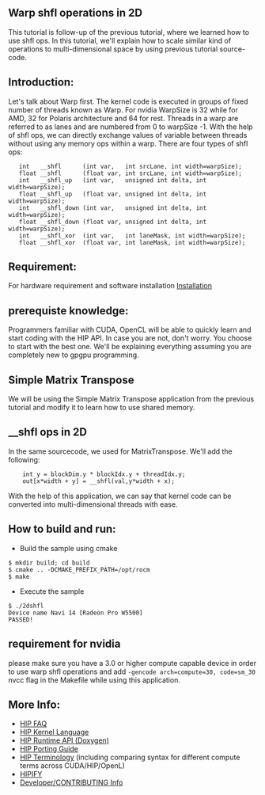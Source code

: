 ## Warp shfl operations  in 2D ###

This tutorial is follow-up of the previous tutorial, where we learned how to use shfl ops. In this tutorial, we'll explain how to scale similar kind of operations to multi-dimensional space by using previous tutorial source-code.

## Introduction:

Let's talk about Warp first. The kernel code is executed in groups of fixed number of threads known as Warp. For nvidia WarpSize is 32 while for AMD, 32 for Polaris architecture and 64 for rest. Threads in a warp are referred to as lanes and are numbered from 0 to warpSize -1. With the help of shfl ops, we can directly exchange values of variable between threads without using any memory ops within a warp. There are four types of shfl ops:
```
   int   __shfl      (int var,   int srcLane, int width=warpSize);
   float __shfl      (float var, int srcLane, int width=warpSize);
   int   __shfl_up   (int var,   unsigned int delta, int width=warpSize);
   float __shfl_up   (float var, unsigned int delta, int width=warpSize);
   int   __shfl_down (int var,   unsigned int delta, int width=warpSize);
   float __shfl_down (float var, unsigned int delta, int width=warpSize);
   int   __shfl_xor  (int var,   int laneMask, int width=warpSize);
   float __shfl_xor  (float var, int laneMask, int width=warpSize);
```

## Requirement:
For hardware requirement and software installation [Installation](https://rocm.docs.amd.com/projects/HIP/en/latest/install/install.html)

## prerequiste knowledge:

Programmers familiar with CUDA, OpenCL will be able to quickly learn and start coding with the HIP API. In case you are not, don't worry. You choose to start with the best one. We'll be explaining everything assuming you are completely new to gpgpu programming.

## Simple Matrix Transpose

We will be using the Simple Matrix Transpose application from the previous tutorial and modify it to learn how to use shared memory.

## __shfl ops in 2D

In the same sourcecode, we used for MatrixTranspose. We'll add the following:
```
	int y = blockDim.y * blockIdx.y + threadIdx.y;
	out[x*width + y] = __shfl(val,y*width + x);
```

With the help of this application, we can say that kernel code can be converted into  multi-dimensional threads with ease.

## How to build and run:
- Build the sample using cmake
```
$ mkdir build; cd build
$ cmake .. -DCMAKE_PREFIX_PATH=/opt/rocm
$ make
```
- Execute the sample
```
$ ./2dshfl
Device name Navi 14 [Radeon Pro W5500]
PASSED!
```
## requirement for nvidia
please make sure you have a 3.0 or higher compute capable device in order to use warp shfl operations and add `-gencode arch=compute=30, code=sm_30` nvcc flag in the Makefile while using this application.

## More Info:

- [HIP FAQ](https://rocm.docs.amd.com/projects/HIP/en/latest/how-to/faq.html)
- [HIP Kernel Language](https://rocm.docs.amd.com/projects/HIP/en/latest/reference/kernel_language.html)
- [HIP Runtime API (Doxygen)](https://rocm.docs.amd.com/projects/HIP/en/latest/doxygen/html/index.html)
- [HIP Porting Guide](https://rocm.docs.amd.com/projects/HIP/en/latest/how-to/hip_porting_guide.html)
- [HIP Terminology](https://rocm.docs.amd.com/projects/HIP/en/latest/reference/terms.html) (including comparing syntax for different compute terms across CUDA/HIP/OpenL)
- [HIPIFY](https://rocm.docs.amd.com/projects/HIPIFY/en/latest/index.html)
- [Developer/CONTRIBUTING Info](https://github.com/ROCm/HIP/blob/develop/CONTRIBUTING.md)
